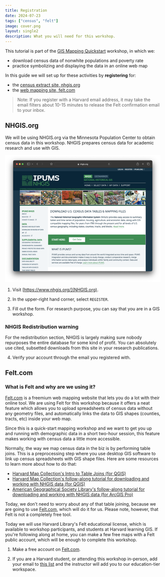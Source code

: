 ```yaml
---
title: Registration
date: 2024-07-23
tags: ["census", "felt"]
image: cover.png
layout: single2
description: What you will need for this workshop.
---
```


This tutorial is part of the [GIS Mapping Quickstart](https://mapping.share.library.harvard.edu/resources/workshops/workshop-4/registration/) workshop, in which we:
- download census data of nonwhite populations and poverty rate
- practice symbolizing and displaying the data in an online web map

In this guide we will set up for these activities by **registering** for:
- the [census extract site, nhgis.org](https://www.nhgis.org/)
- the [web mapping site, felt.com](https://felt.com/)

> Note: If you register with a Harvard email address, it may take the email filters about 10-15 minutes to release the Felt confirmation email to your inbox. 

## NHGIS.org

We will be using NHGIS.org via the Minnesota Population Center to obtain census data in this workshop. NHGIS prepares census data for academic research and use with GIS.

![homepage of NHGIS.org](cover.png)

1. Visit [https://www.nhgis.org/](NHGIS.org).

2. In the upper-right hand corner, select `REGISTER`.

3. Fill out the form. For research purpose, you can say that you are in a GIS workshop.

<div class="alert-info">
    <h3>NHGIS Redistribution warning</h3>
  For the redistribution section, NHGIS is largely making sure nobody repurposes the entire database for some kind of profit. You can absolutely use cited, subsetted downloads from this site in your research publications.
</div>

 4. Verify your account through the email you registered with.


## Felt.com

<div class="alert-info">
    <h3>What is Felt and why are we using it?</h3>
<p><a href="https://felt.com/">Felt.com</a> is a freemium web mapping website that lets you do a lot with their online tool. We are using Felt for this workshop because it offers a neat feature which allows you to upload spreadsheets of census data without any geometry files, and automatically links the data to GIS shapes (counties, tracts, etc) inside your web map.</p> 

<p>Since this is a quick-start mapping workshop and we want to get you up and running with demographic data in a short two-hour session, this feature makes working with census data a little more accessible.</p>

<p>Normally, the way we map census data in the biz is by performing table joins. This is a preprocessing step where you use desktop GIS software to link up census spreadsheets with GIS shape files. Here are some resources to learn more about how to do that:</p>
<ul>
<li><a href="https://mapping.share.library.harvard.edu/tutorials/census-data-primer/perform-a-table-join/">Harvard Map Collection's Intro to Table Joins (for QGIS)</a></li>
<li><a href="https://mapping.share.library.harvard.edu/tutorials/census-data-primer/">Harvard Map Collection's follow-along tutorial for downloading and working with NHGIS data (for QGIS)</a></li>
<li><a href="https://guides.library.uwm.edu/c.php?g=567847&p=3914007">American Geographical Society Library's follow-along tutorial for downloading and working with NHGIS data (for ArcGIS Pro)</a></li>
</ul>
<p>Today, we don't need to worry about any of that table joining, because we are going to use <a href="https://felt.com/">Felt.com</a>, which will do it for us. Please note, however, that Felt is not a completely free tool. </p>

<p>Today we will use Harvard Library's Felt educational license, which is available to workshop participants, and students at Harvard learning GIS. If you're following along at home, you can make a few free maps with a Felt public account, which will be enough to complete this workshop.</p>
</div>


1. Make a free account on [Felt.com](https://felt.com/).

2. If you are a Harvard student, or attending this workshop in-person, add your email to [this list](https://docs.google.com/forms/d/e/1FAIpQLSeTkBRUne9IyjZRcfzXKuezPrHWlCfe9efWteQYsU8lkdJgzA/viewform?usp=sf_link) and the instructor will add you to our education-tier workspace.





